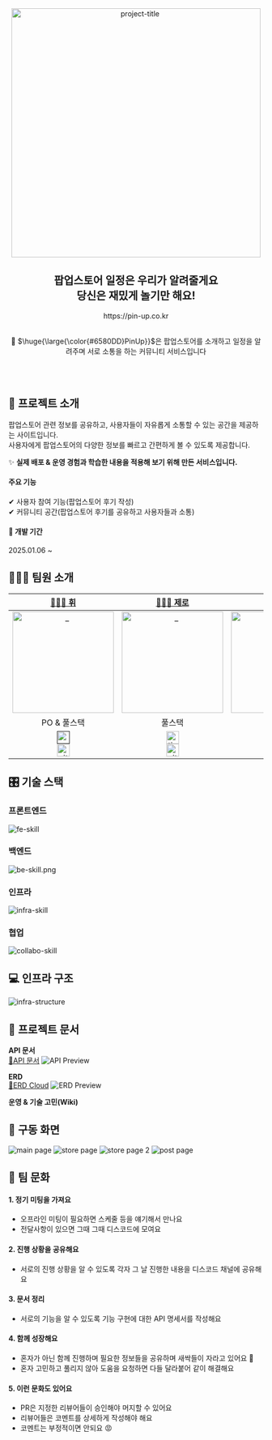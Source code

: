 <div align=center>
	<img width="492" alt="project-title" src="https://github.com/user-attachments/assets/ce0af058-3471-47f8-a15c-e802c7f6eb6b" />
	<h2> 팝업스토어 일정은 우리가 알려줄게요<br />당신은 재밌게 놀기만 해요!</h2>
	https://pin-up.co.kr
	<br />
	<br />
	<p>📍 $\huge{\large{\color{#6580DD}PinUp}}$은 팝업스토어를 소개하고 일정을 알려주며 서로 소통을 하는 커뮤니티 서비스입니다</p>
	<br />
	<br />

</div>

## 🎥 프로젝트 소개
팝업스토어 관련 정보를 공유하고, 사용자들이 자유롭게 소통할 수 있는 공간을 제공하는 사이트입니다.  
사용자에게 팝업스토어의 다양한 정보를 빠르고 간편하게 볼 수 있도록 제공합니다.  

✨ **실제 배포 & 운영 경험과 학습한 내용을 적용해 보기 위해 만든 서비스입니다.**

#### 주요 기능
✔ 사용자 참여 기능(팝업스토어 후기 작성)  
✔ 커뮤니티 공간(팝업스토어 후기를 공유하고 사용자들과 소통)

#### 📆 개발 기간
2025.01.06 ~

## 🧑🏻‍💻 팀원 소개

|                                                                                                                                    [🏋🏿‍♀️ 휘](https://github.com/hwijae33)                                                                                                                                    |                                                                                                                                                                   [🧑🏻‍💻 제로](https://github.com/whoamixzerone)                                                                                                                                                                   |                                                                                                                                                                   [🫦 설](https://github.com/POKITONG)                                                                                                                                                                   |                                                                                                                                   [🐶 희도](https://github.com/kimdohee58)                                                                                                                                   |
|:--------------------------------------------------------------------------------------------------------------------------------------------------------------------------------------------------------------------------------------------------------------------------------------------------------------:|:----------------------------------------------------------------------------------------------------------------------------------------------------------------------------------------------------------------------------------------------------------------------------------------------------------------------------------------------------------------------------------:|:-----------------------------------------------------------------------------------------------------------------------------------------------------------------------------------------------------------------------------------------------------------------------------------------------------------------------------------------------------------------------:|:----------------------------------------------------------------------------------------------------------------------------------------------------------------------------------------------------------------------------------------------------------------------------------------------------------:|
|                                                                                                                 <a href="https://github.com/hwijae33"> <img src="#" width=200px alt="_"/> </a>                                                                                                                 |                                                                                                                                                <a href="https://github.com/whoamixzerone"> <img src="https://github.com/user-attachments/assets/b6cec716-33db-49ec-8812-6bb3751015ff" width=200px alt="_"/> </a>                                                                                                                                                 |                                                                                                                                              <a href="https://github.com/POKITONG"> <img src="" width=200px alt="_"/> </a>                                                                                                                                              |                                                                                                              <a href="https://github.com/kimdohee58"> <img src="#" width=200px alt="_"/> </a>                                                                                                              |
|                                                                                                                                                    PO & 풀스택                                                                                                                                                    |                                                                                                                                                                                        풀스택                                                                                                                                                                                         |                                                                                                                                                                                   풀스택                                                                                                                                                                                   |                                                                                                                                                    풀스택                                                                                                                                                     |
| <a href=""><img alt="notion-link" height="25" src="https://img.shields.io/badge/Tech blog-181717?style=flat-square&logo=notion&&logoColor=white" /></a><br><a href="https://github.com/hwijae33"><img alt="github-link" height="25" src="https://img.shields.io/badge/GitHub-181717?style=flat-square&logo=GitHub&&logoColor=white"/></a> | <a href="https://whoamixzerone.tistory.com/"><img alt="tistory-link" height="25" src="https://img.shields.io/badge/Tech blog-ff5a4a?style=flat-square&logo=tistory&&logoColor=white" /></a><br><a href="https://github.com/whoamixzerone"><img alt="github-link" height="25" src="https://img.shields.io/badge/GitHub-181717?style=flat-square&logo=github&&logoColor=white"/></a> | <a href="https://pokitong.github.io/"><img alt="github-io-link" height="25" src="https://img.shields.io/badge/Tech blog-181717?style=flat-square&logo=github&&logoColor=white" /></a><br><a href="https://github.com/POKITONG"><img alt="github-link" height="25" src="https://img.shields.io/badge/GitHub-181717?style=flat-square&logo=github&&logoColor=white"/></a> | <a href="https://velog.io/@kimdohee58/posts"><img alt="vlog-link" height="25" src="https://img.shields.io/badge/Tech blog-20C997?style=flat-square&logo=Velog&&logoColor=white"/></a><br><a href="https://github.com/kimdohee58"><img alt="github-link" height="25" src="https://img.shields.io/badge/GitHub-181717?style=flat-square&logo=github&&logoColor=white"/></a> |

## 🎛️ 기술 스택

### 프론트엔드
![fe-skill](https://github.com/user-attachments/assets/40d23d92-3e6d-4ef5-8406-20906ce489d5)

### 백엔드
![be-skill.png](https://github.com/user-attachments/assets/d5b07718-6826-4a00-976d-f88305b8291a)

### 인프라
![infra-skill](https://github.com/user-attachments/assets/5d444b3f-e112-4514-b845-b511b2a414fe)

### 협업
![collabo-skill](https://github.com/user-attachments/assets/bfa9b99d-bdbb-448c-90d6-d9edc058e4d4)

## 💻 인프라 구조
![infra-structure](https://github.com/user-attachments/assets/baef97f1-f427-4a5e-9a32-cb2a90288068)

## 📜 프로젝트 문서

**API 문서**  
[🔗API 문서](https://docs.google.com/spreadsheets/d/1b24N2W1LtkkmANf4k0S2cyUUmNKDhFQ5dWEvl_6xXKY/edit?usp=sharing)
![API Preview](https://github.com/user-attachments/assets/03ba88f6-59a1-4938-8f5d-38c0adee31c4)

**ERD**  
[🔗ERD Cloud](https://www.erdcloud.com/d/ZBjzfrDw49fGojDaC)
![ERD Preview](https://github.com/user-attachments/assets/794e4986-2f52-4a66-8751-bff0b504f4c8)

**운영 & 기술 고민(Wiki)**

## 👀 구동 화면
![main page](https://github.com/user-attachments/assets/959dd92a-c911-4eac-8036-4d87e2610891)
![store page](https://github.com/user-attachments/assets/e742e44e-45aa-46a5-9aee-f5e9462b3377)
![store page 2](https://github.com/user-attachments/assets/2be8f081-d025-4490-8a8d-5bac0b93a268)
![post page](https://github.com/user-attachments/assets/e12b7580-b1cc-48bd-aaef-c5cb7310bb22)

## 🤝 팀 문화

#### 1. 정기 미팅을 가져요

- 오프라인 미팅이 필요하면 스케줄 등을 얘기해서 만나요
- 전달사항이 있으면 그때 그때 디스코드에 모여요 

#### 2. 진행 상황을 공유해요

- 서로의 진행 상황을 알 수 있도록 각자 그 날 진행한 내용을 디스코드 채널에 공유해요

#### 3. 문서 정리

- 서로의 기능을 알 수 있도록 기능 구현에 대한 API 명세서를 작성해요

#### 4. 함께 성장해요

- 혼자가 아닌 함께 진행하며 필요한 정보들을 공유하며 새싹들이 자라고 있어요 🌱
- 혼자 고민하고 풀리지 않아 도움을 요청하면 다들 달라붙어 같이 해결해요

#### 5. 이런 문화도 있어요

- PR은 지정한 리뷰어들이 승인해야 머지할 수 있어요
- 리뷰어들은 코멘트를 상세하게 작성해야 해요
- 코멘트는 부정적이면 안되요 😡

